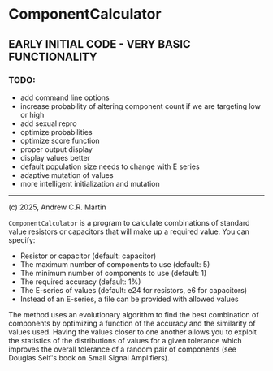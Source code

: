ComponentCalculator
===================

## EARLY INITIAL CODE - VERY BASIC FUNCTIONALITY

### TODO:

- add command line options
- increase probability of altering component count if we are targeting
  low or high
- add sexual repro
- optimize probabilities
- optimize score function
- proper output display
- display values better
- default population size needs to change with E series
- adaptive mutation of values
- more intelligent initialization and mutation

-------------------------------------------------------------------------

(c) 2025, Andrew C.R. Martin

`ComponentCalculator` is a program to calculate combinations of
standard value resistors or capacitors that will make up a required
value. You can specify:

- Resistor or capacitor (default: capacitor)
- The maximum number of components to use (default: 5)
- The minimum number of components to use (default: 1)
- The required accuracy (default: 1%)
- The E-series of values (default: e24 for resistors, e6 for capacitors)
- Instead of an E-series, a file can be provided with allowed values

The method uses an evolutionary algorithm to find the best combination
of components by optimizing a function of the accuracy and the
similarity of values used. Having the values closer to one another
allows you to exploit the statistics of the distributions of values
for a given tolerance which improves the overall tolerance of a random
pair of components (see Douglas Self's book on Small Signal
Amplifiers).
